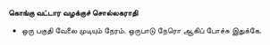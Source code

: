 **கொங்கு வட்டார வழக்குச் சொல்லகராதி**
- ஒரு பகுதி வேலை முடியும் நேரம். ஒருபாடு நேரொ ஆகிப் போச்சு இதுக்கே.

